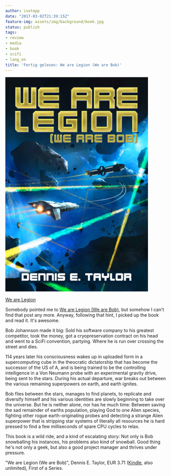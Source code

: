 ```yaml
---
author: isotopp
date: "2017-03-02T21:39:15Z"
feature-img: assets/img/background/book.jpg
status: publish
tags:
- review
- media
- book
- scifi
- lang_en
title: 'Fertig gelesen: We are Legion (We are Bob)'
---
```

[![](/uploads/2017/03/Screen-Shot-2017-03-02-at-21.24.31.png)](https://www.amazon.de/Are-Legion-Bobiverse-Book-English-ebook/dp/B01LWAESYQ)

[We are Legion](https://www.amazon.de/Are-Legion-Bobiverse-Book-English-ebook/dp/B01LWAESYQ)

Somebody pointed me to
[We are Legion (We are Bob)](https://www.amazon.de/Are-Legion-Bobiverse-Book-English-ebook/dp/B01LWAESYQ),
but somehow I can't find that post any more. Anyway, following that hint, I
picked up the book and read it. It's awesome.

Bob Johannson made it big: Sold his software company to his greatest
competitor, took the money, got a cryopreservation contract on his head and
went to a SciFi convention, partying. Where he is run over crossing the
street and dies.

114 years later his consciousness wakes up in uploaded form in a
supercomputing cube in the theocratic dictatorship that has become the
successor of the US of A, and is being trained to be the controlling
intelligence in a Von Neumann probe with an experimental gravity drive,
being sent to the stars. During his actual departure, war breaks out between
the various remaining superpowers on earth, and earth ignites.

Bob flies between the stars, manages to find planets, to replicate and
diversify himself and his various identities are slowly beginning to take
over the universe. But he is neither alone, nor has he much time: Between
saving the sad remainder of earths population, playing God to one Alien
species, fighting other rogue earth-originating probes and detecting a
strange Alien superpower that is stripping star systems of literally all
resources he is hard pressed to find a few milliseconds of spare CPU cycles
to relax.

This book is a wild ride, and a kind of escalating story: Not only is Bob
snowballing his instances, his problems also kind of snowball. Good thing
he's not only a geek, but also a good project manager and thrives under
pressure. 

"We are Legion (We are Bob)", Dennis E. Taylor, EUR 3.71
([Kindle](https://www.amazon.de/Are-Legion-Bobiverse-Book-English-ebook/dp/B01LWAESYQ),
also unlimited), First of a Series.
